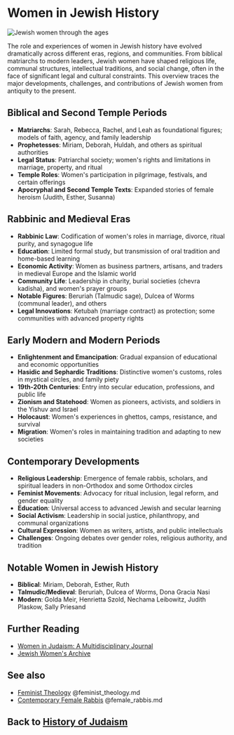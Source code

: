 # Women in Jewish History

![Jewish women through the ages](jewish_women_history.jpg)

The role and experiences of women in Jewish history have evolved dramatically across different eras, regions, and communities. From biblical matriarchs to modern leaders, Jewish women have shaped religious life, communal structures, intellectual traditions, and social change, often in the face of significant legal and cultural constraints. This overview traces the major developments, challenges, and contributions of Jewish women from antiquity to the present.

## Biblical and Second Temple Periods

- **Matriarchs**: Sarah, Rebecca, Rachel, and Leah as foundational figures; models of faith, agency, and family leadership
- **Prophetesses**: Miriam, Deborah, Huldah, and others as spiritual authorities
- **Legal Status**: Patriarchal society; women's rights and limitations in marriage, property, and ritual
- **Temple Roles**: Women's participation in pilgrimage, festivals, and certain offerings
- **Apocryphal and Second Temple Texts**: Expanded stories of female heroism (Judith, Esther, Susanna)

## Rabbinic and Medieval Eras

- **Rabbinic Law**: Codification of women's roles in marriage, divorce, ritual purity, and synagogue life
- **Education**: Limited formal study, but transmission of oral tradition and home-based learning
- **Economic Activity**: Women as business partners, artisans, and traders in medieval Europe and the Islamic world
- **Community Life**: Leadership in charity, burial societies (chevra kadisha), and women's prayer groups
- **Notable Figures**: Beruriah (Talmudic sage), Dulcea of Worms (communal leader), and others
- **Legal Innovations**: Ketubah (marriage contract) as protection; some communities with advanced property rights

## Early Modern and Modern Periods

- **Enlightenment and Emancipation**: Gradual expansion of educational and economic opportunities
- **Hasidic and Sephardic Traditions**: Distinctive women's customs, roles in mystical circles, and family piety
- **19th-20th Centuries**: Entry into secular education, professions, and public life
- **Zionism and Statehood**: Women as pioneers, activists, and soldiers in the Yishuv and Israel
- **Holocaust**: Women's experiences in ghettos, camps, resistance, and survival
- **Migration**: Women's roles in maintaining tradition and adapting to new societies

## Contemporary Developments

- **Religious Leadership**: Emergence of female rabbis, scholars, and spiritual leaders in non-Orthodox and some Orthodox circles
- **Feminist Movements**: Advocacy for ritual inclusion, legal reform, and gender equality
- **Education**: Universal access to advanced Jewish and secular learning
- **Social Activism**: Leadership in social justice, philanthropy, and communal organizations
- **Cultural Expression**: Women as writers, artists, and public intellectuals
- **Challenges**: Ongoing debates over gender roles, religious authority, and tradition

## Notable Women in Jewish History

- **Biblical**: Miriam, Deborah, Esther, Ruth
- **Talmudic/Medieval**: Beruriah, Dulcea of Worms, Dona Gracia Nasi
- **Modern**: Golda Meir, Henrietta Szold, Nechama Leibowitz, Judith Plaskow, Sally Priesand

## Further Reading
- [Women in Judaism: A Multidisciplinary Journal](https://www.womeninjudaism.org/)
- [Jewish Women's Archive](https://jwa.org/)

## See also
- [Feminist Theology](../beliefs/feminist_theology.md) @feminist_theology.md
- [Contemporary Female Rabbis](../figures/female_rabbis.md) @female_rabbis.md

## Back to [History of Judaism](./README.md)

